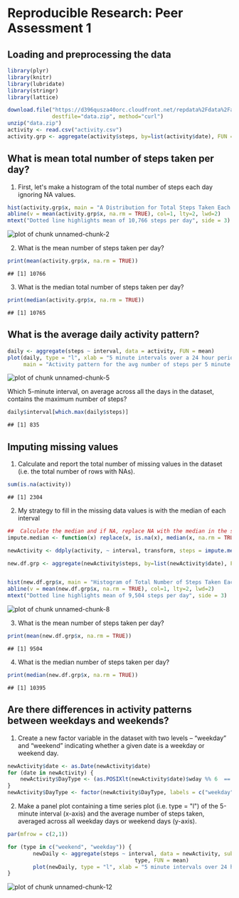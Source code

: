 # Reproducible Research: Peer Assessment 1
  
  
## Loading and preprocessing the data

```r
library(plyr)
library(knitr)
library(lubridate)
library(stringr)
library(lattice)

download.file("https://d396qusza40orc.cloudfront.net/repdata%2Fdata%2Factivity.zip",
              destfile="data.zip", method="curl")
unzip("data.zip")
activity <- read.csv("activity.csv")
activity.grp <- aggregate(activity$steps, by=list(activity$date), FUN = "sum")
```

## What is mean total number of steps taken per day?
1. First, let's make a histogram of the total number of steps each day ignoring NA values.  


```r
hist(activity.grp$x, main = "A Distribution for Total Steps Taken Each Day", xlab = "Total number of steps taken each day", col = "green2")
abline(v = mean(activity.grp$x, na.rm = TRUE), col=1, lty=2, lwd=2)
mtext("Dotted line highlights mean of 10,766 steps per day", side = 3) 
```

![plot of chunk unnamed-chunk-2](figure/unnamed-chunk-2.png) 

2. What is the mean number of steps taken per day?  


```r
print(mean(activity.grp$x, na.rm = TRUE))
```

```
## [1] 10766
```
3.  What is the median total number of steps taken per day?  


```r
print(median(activity.grp$x, na.rm = TRUE))
```

```
## [1] 10765
```
## What is the average daily activity pattern?  


```r
daily <- aggregate(steps ~ interval, data = activity, FUN = mean)
plot(daily, type = "l", xlab = "5 minute intervals over a 24 hour period", ylab = "Average number of steps taken", 
     main = "Activity pattern for the avg number of steps per 5 minute interval", col = "purple3")
```

![plot of chunk unnamed-chunk-5](figure/unnamed-chunk-5.png) 

Which 5-minute interval, on average across all the days in the dataset, contains the maximum number of steps?  


```r
daily$interval[which.max(daily$steps)]
```

```
## [1] 835
```

## Imputing missing values
1. Calculate and report the total number of missing values in the dataset (i.e. the total number of rows with NAs).


```r
sum(is.na(activity))
```

```
## [1] 2304
```

2. My strategy to fill in the missing data values is with the median of each interval  



```r
##  Calculate the median and if NA, replace NA with the median in the steps column
impute.median <- function(x) replace(x, is.na(x), median(x, na.rm = TRUE))

newActivity <- ddply(activity, ~ interval, transform, steps = impute.median(steps))

new.df.grp <- aggregate(newActivity$steps, by=list(newActivity$date), FUN = "sum")


hist(new.df.grp$x, main = "Histogram of Total Number of Steps Taken Each Day (no NA's)", xlab = "Total number of steps taken each day", col ="orange2")
abline(v = mean(new.df.grp$x, na.rm = TRUE), col=1, lty=2, lwd=2)
mtext("Dotted line highlights mean of 9,504 steps per day", side = 3)
```

![plot of chunk unnamed-chunk-8](figure/unnamed-chunk-8.png) 

3. What is the mean number of steps taken per day?  


```r
print(mean(new.df.grp$x, na.rm = TRUE))
```

```
## [1] 9504
```

4. What is the median number of steps taken per day?  



```r
print(median(new.df.grp$x, na.rm = TRUE))
```

```
## [1] 10395
```
## Are there differences in activity patterns between weekdays and weekends?  

1. Create a new factor variable in the dataset with two levels – “weekday” and “weekend” indicating whether a given date is a weekday or weekend day.


```r
newActivity$date <- as.Date(newActivity$date)
for (date in newActivity) {
    newActivity$DayType <- (as.POSIXlt(newActivity$date)$wday %% 6  == 0)   
}
newActivity$DayType <- factor(newActivity$DayType, labels = c("weekday", "weekend"))
```

2. Make a panel plot containing a time series plot (i.e. type = "l") of the 5-minute interval (x-axis) and the average number of steps taken, averaged across all weekday days or weekend days (y-axis).  


```r
par(mfrow = c(2,1))

for (type in c("weekend", "weekday")) {
        newDaily <- aggregate(steps ~ interval, data = newActivity, subset = newActivity$DayType == 
                                        type, FUN = mean)
        plot(newDaily, type = "l", xlab = "5 minute intervals over 24 hours", ylab = "avg number of steps", main = "New step activity pattern over 24 hours", col = "blue3")
}
```

![plot of chunk unnamed-chunk-12](figure/unnamed-chunk-12.png) 
